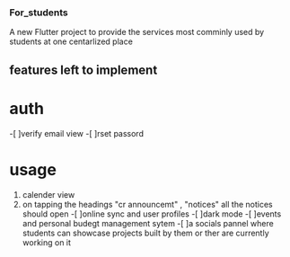 ### For_students

A new Flutter project to provide the services most comminly used by students at one centarlized place

## features left to implement 

# auth
-[ ]verify email view
-[ ]rset passord

# usage

1. calender view
2. on tapping the headings "cr announcemt" , "notices" all the notices should open
-[ ]online sync and user profiles
-[ ]dark mode
-[ ]events and personal budegt management sytem
-[ ]a socials pannel where students can showcase projects built by them or ther are currently working on it
